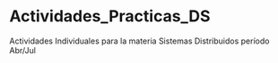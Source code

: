 # Actividades_Practicas_DS
Actividades Individuales para la materia Sistemas Distribuidos período Abr/Jul
